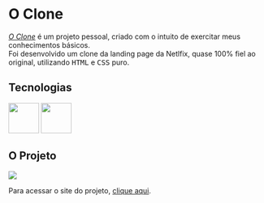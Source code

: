 # O Clone

<p><em><a href="https://diegobernardes95.github.io/O_Clone/">O Clone</a></em> é um projeto pessoal, criado com o intuito de exercitar meus conhecimentos básicos.<br>Foi desenvolvido um clone da landing page da Netlfix, quase 100% fiel ao original, utilizando <kbd>HTML</kbd> e <kbd>CSS</kbd> puro.</p>

## Tecnologias

<div>
<img src="https://cdn.jsdelivr.net/gh/devicons/devicon/icons/css3/css3-plain-wordmark.svg" style=" width:60px;cursor:default"/>
<img src="https://cdn.jsdelivr.net/gh/devicons/devicon/icons/html5/html5-plain-wordmark.svg" style=" width:60px;cursor:default"/>
</div>

## O Projeto

<img src="https://user-images.githubusercontent.com/113109526/219037387-421f083e-f09d-467b-a4f3-c2ff3f7af65f.jpg" />

<p>Para acessar o site do projeto, <a href="https://diegobernardes95.github.io/O_Clone/">clique aqui</a>.</p>
